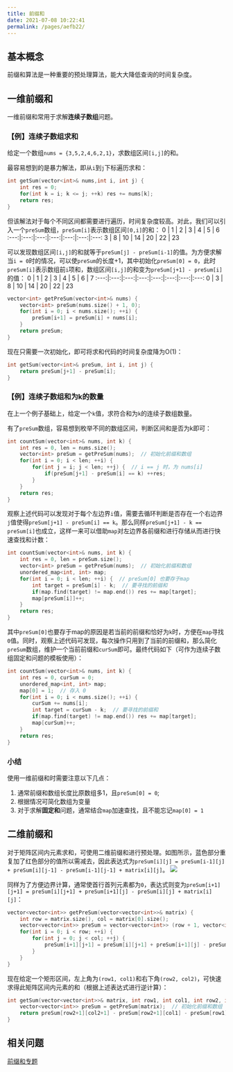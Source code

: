 ```yaml
---
title: 前缀和
date: 2021-07-08 10:22:41
permalink: /pages/aefb22/
---
```


## 基本概念
前缀和算法是一种重要的预处理算法，能大大降低查询的时间复杂度。

## 一维前缀和
一维前缀和常用于求解**连续子数组**问题。

### 【例】连续子数组求和
给定一个数组`nums = {3,5,2,4,6,2,1}`，求数组区间`[i,j]`的和。

最容易想到的是暴力解法，即从`i`到`j`下标遍历求和：
```cpp
int getSum(vector<int>& nums,int i, int j) {
    int res = 0;
    for(int k = i; k <= j; ++k) res += nums[k];
    return res;
}
```
但该解法对于每个不同区间都需要进行遍历，时间复杂度较高。对此，我们可以引入一个`preSum`数组，`preSum[i]`表示数组区间`[0,i]`的和：
0 | 1 | 2 | 3 | 4 | 5 | 6 
:---:|:---:|:---:|:---:|:---:|:---:|:---:
3 | 8 | 10 | 14 | 20 | 22 | 23  

可以发现数组区间`[i,j]`的和就等于`preSum[j] - preSum[i-1]`的值。为方便求解当`i = 0`时的情况，可以使`preSum`的长度+1，其中初始化`preSum[0] = 0`，此时`preSum[i]`表示数组前`i`项和，数组区间`[i,j]`的和变为`preSum[j+1] - preSum[i]`的值：
0 | 1 | 2 | 3 | 4 | 5 | 6 | 7
:---:|:---:|:---:|:---:|:---:|:---:|:---:|:---:
0 | 3 | 8 | 10 | 14 | 20 | 22 | 23  

```cpp
vector<int> getPreSum(vector<int>& nums) {
    vector<int> preSum(nums.size() + 1, 0);
    for(int i = 0; i < nums.size(); ++i) {
        preSum[i+1] = preSum[i] + nums[i];
    }
    return preSum;
}
```

现在只需要一次初始化，即可将求和代码的时间复杂度降为O(1)：
```cpp
int getSum(vector<int>& preSum, int i, int j) {
    return preSum[j+1] - preSum[i];
}
```
### 【例】连续子数组和为k的数量
在上一个例子基础上，给定一个`k`值，求符合和为`k`的连续子数组数量。

有了`preSum`数组，容易想到枚举不同的数组区间，判断区间和是否为k即可：
```cpp
int countSum(vector<int>& nums, int k) {
    int res = 0, len = nums.size();
    vector<int> preSum = getPreSum(nums);  // 初始化前缀和数组
    for(int i = 0; i < len; ++i) {
        for(int j = i; j < len; ++j) {  // i == j 时，为 nums[i]
            if(preSum[j+1] - preSum[i] == k) ++res;
        }
    }
    return res;
}
```

观察上述代码可以发现对于每个左边界`i`值，需要去循环判断是否存在一个右边界`j`值使得`preSum[j+1] - preSum[i] == k`。那么同样`preSum[j+1] - k == preSum[i]`也成立，这样一来可以借助`map`对左边界各前缀和进行存储从而进行快速查找和计数：
```cpp
int countSum(vector<int>& nums, int k) {
    int res = 0, len = preSum.size();
    vector<int> preSum = getPreSum(nums);  // 初始化前缀和数组
    unordered_map<int, int> map;
    for(int i = 0; i < len; ++i) {  // preSum[0] 也要存于map
        int target = preSum[i] - k;  // 要寻找的前缀和
        if(map.find(target) != map.end()) res += map[target];
        map[preSum[i]]++;
    }
    return res;
}
```

其中`preSum[0]`也要存于map的原因是若当前的前缀和恰好为`k`时，方便在`map`寻找`0`值。同时，观察上述代码可发现，每次操作只用到了当前的前缀和，那么简化`preSum`数组，维护一个当前前缀和`curSum`即可。最终代码如下（可作为连续子数组固定和问题的模板使用）：
```cpp
int countSum(vector<int>& nums, int k) {
    int res = 0, curSum = 0;
    unordered_map<int, int> map;
    map[0] = 1;  // 存入 0
    for(int i = 0; i < nums.size(); ++i) { 
        curSum += nums[i];
        int target = curSum - k;  // 要寻找的前缀和
        if(map.find(target) != map.end()) res += map[target];
        map[curSum]++;
    }
    return res;
}
```

### 小结
使用一维前缀和时需要注意以下几点：
1. 通常前缀和数组长度比原数组多1，且`preSum[0] = 0`;
2. 根据情况可简化数组为变量
3. 对于求解**固定和**问题，通常结合`map`加速查找，且不能忘记`map[0] = 1`

## 二维前缀和
对于矩阵区间内元素求和，可使用二维前缀和进行预处理。如图所示，蓝色部分重复加了红色部分的值所以需减去，因此表达式为`preSum[i][j] = preSum[i-1][j] + preSum[i][j-1] - preSum[i-1][j-1] + matrix[i][j]`。
![](https://gitee.com/einsier/pics-bed/raw/master/pics/‎2021‎0‎7‎0‎8‎163837.jpg)

同样为了方便边界计算，通常使首行首列元素都为`0`，表达式则变为`preSum[i+1][j+1] = preSum[i][j+1] + preSum[i+1][j] - preSum[i][j] + matrix[i][j]`：
```cpp
vector<vector<int>> getPreSum(vector<vector<int>>& matrix) {
    int row = matrix.size(), col = matrix[0].size();
    vector<vector<int>> preSum = vector<vector<int>> (row + 1, vector<int>(col + 1, 0));
    for(int i = 0; i < row; ++i) {
        for(int j = 0; j < col; ++j) {
            preSum[i+1][j+1] = preSum[i][j+1] + preSum[i+1][j] - preSum[i][j] + matrix[i][j];
        }
    }
}
```
现在给定一个矩形区间，左上角为`(row1, col1)`和右下角`(row2, col2)`，可快速求得此矩阵区间内元素的和（根据上述表达式进行逆计算）：
```cpp
int getSum(vector<vector<int>>& matrix, int row1, int col1, int row2, int col2) {
    vector<vector<int>> preSum = getPreSum(matrix);  // 初始化前缀和数组
    return preSum[row2+1][col2+1] - preSum[row2+1][col1] - preSum[row1][col2+1] + preSum[row1][col1];
}
```

## 相关问题
[前缀和专题](/pages/d520f6/)